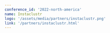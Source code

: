 ```yaml
---
conference_id: '2022-north-america'
name: Instaclustr
logo: '/assets/media/partners/instaclustr.png'
link: '/partners/instaclustr.html'
---
```

